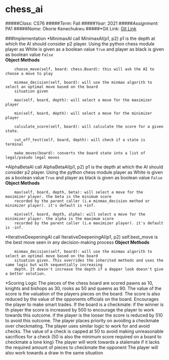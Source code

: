 # chess_ai
#####*Class*: CS76
#####*Term*: Fall
#####*Year*: 2021
#####*Assignment*: PA1
#####*Name*: Okorie Kenechukwu
#####*Git Link: [Git Link]( https://github.com/rehoboth23/chess_ai.git)


###Implementation
*MinimaxAI
        call MinimaxAI(p1, p2)
        p1 is the depth at which the AI should consider
        p2 player. Using the python chess module player as White is given as a boolean value `True` and player as black 
        is given as boolean value `False`  
        **Object Methods**

        choose_move(self, board: chess.Board): this will ask the AI to choose a move to play

        minmax_decision(self, board): will use the minmax algorith to select an optimal move based on the board 
        situation given

        max(self, board, depth): will select a move for the maximizer player

        min(self, board, depth): will select a move for the minimizer player

        calculate_score(self, board): will calculate the score for a given state.

        cut_off_test(self, board, depth): will check if a state is terminal

        make_moves(board): converts the board state into a list of legal/pseudo legal moves
       
*AlphaBetaAI 
        call AlphaBetaAI(p1, p2)
        p1 is the depth at which the AI should consider
        p2 player. Using the python chess module player as White is given as a boolean value `True` and player as black 
        is given as boolean value `False`  
        **Object Methods**
        
        max(self, board, depth, beta): will select a move for the maximizer player. the beta is the minimum score 
        recorded by the parent caller (i.e minmax_decision method or minimizer player). it's default is +inf.

        min(self, board, depth, alpha): will select a move for the minimizer player. the alpha is the maximum score 
        recorded by the parent caller (i.e maximizer player). it's default is -inf.

*IterativeDeepeningAI 
        call IterativeDeepeningAI(p1, p2)
        self.best_move is the best move seen in any decision-making process
        **Object Methods**

        minmax_decision(self, board): will use the minmax algorith to select an optimal move based on the board 
        situation given. This overrides the inherited methods and uses the same logic but with sequentially increasing 
        depth. It doesn't increase the depth if a depper look doesn't give a better solution.


*Scoring Logic
        The pieces of the chess board are scored pawns as 10, knights and bishops as 30, rooks as 50 and queens as 90.
        The value of the score is the valuation of the players pieces on the board.
        The score is also reduced by the value of the opponents officials on the board. Encourages the player to make 
        smart trades.
        If the board is a checkmate: if the winner is th player the score is increased by 500 to encourage the player to 
        work towards this outcome. if the player is the looser the score is reduced by 510 to avoid this outcome. The 
        player places priority on avoiding a checkmate over checkmating.
        The player uses similar logic to work for and avoid checks. The value of a check is capped at 50 to avoid making
        unreasonable sacrifices for a check (50 is also the minimum score required on a board to checkmate a lone king)
        The player will work towards a stalemate if it lacks the required amount of pieces to checkmate the opponent
        The player will also work towards a draw in the same situation
        
        


    